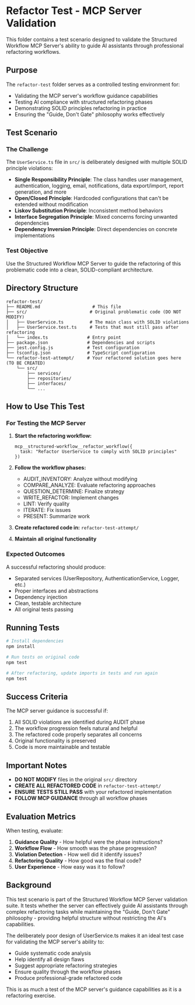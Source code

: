 # Refactor Test - MCP Server Validation

This folder contains a test scenario designed to validate the Structured Workflow MCP Server's ability to guide AI assistants through professional refactoring workflows.

## Purpose

The `refactor-test` folder serves as a controlled testing environment for:
- Validating the MCP server's workflow guidance capabilities
- Testing AI compliance with structured refactoring phases
- Demonstrating SOLID principles refactoring in practice
- Ensuring the "Guide, Don't Gate" philosophy works effectively

## Test Scenario

### The Challenge
The `UserService.ts` file in `src/` is deliberately designed with multiple SOLID principle violations:

- **Single Responsibility Principle**: The class handles user management, authentication, logging, email, notifications, data export/import, report generation, and more
- **Open/Closed Principle**: Hardcoded configurations that can't be extended without modification
- **Liskov Substitution Principle**: Inconsistent method behaviors
- **Interface Segregation Principle**: Mixed concerns forcing unwanted dependencies
- **Dependency Inversion Principle**: Direct dependencies on concrete implementations

### Test Objective
Use the Structured Workflow MCP Server to guide the refactoring of this problematic code into a clean, SOLID-compliant architecture.

## Directory Structure

```
refactor-test/
├── README.md                    # This file
├── src/                        # Original problematic code (DO NOT MODIFY)
│   ├── UserService.ts          # The main class with SOLID violations
│   ├── UserService.test.ts     # Tests that must still pass after refactoring
│   └── index.ts               # Entry point
├── package.json               # Dependencies and scripts
├── jest.config.js             # Test configuration
├── tsconfig.json              # TypeScript configuration
└── refactor-test-attempt/     # Your refactored solution goes here (TO BE CREATED)
    └── src/
        ├── services/
        ├── repositories/
        ├── interfaces/
        └── ...
```

## How to Use This Test

### For Testing the MCP Server

1. **Start the refactoring workflow:**
   ```
   mcp__structured-workflow__refactor_workflow({
     task: "Refactor UserService to comply with SOLID principles"
   })
   ```

2. **Follow the workflow phases:**
   - AUDIT_INVENTORY: Analyze without modifying
   - COMPARE_ANALYZE: Evaluate refactoring approaches
   - QUESTION_DETERMINE: Finalize strategy
   - WRITE_REFACTOR: Implement changes
   - LINT: Verify quality
   - ITERATE: Fix issues
   - PRESENT: Summarize work

3. **Create refactored code in:** `refactor-test-attempt/`

4. **Maintain all original functionality**

### Expected Outcomes

A successful refactoring should produce:
- Separated services (UserRepository, AuthenticationService, Logger, etc.)
- Proper interfaces and abstractions
- Dependency injection
- Clean, testable architecture
- All original tests passing

## Running Tests

```bash
# Install dependencies
npm install

# Run tests on original code
npm test

# After refactoring, update imports in tests and run again
npm test
```

## Success Criteria

The MCP server guidance is successful if:
1. All SOLID violations are identified during AUDIT phase
2. The workflow progression feels natural and helpful
3. The refactored code properly separates all concerns
4. Original functionality is preserved
5. Code is more maintainable and testable

## Important Notes

- **DO NOT MODIFY** files in the original `src/` directory
- **CREATE ALL REFACTORED CODE** in `refactor-test-attempt/`
- **ENSURE TESTS STILL PASS** with your refactored implementation
- **FOLLOW MCP GUIDANCE** through all workflow phases

## Evaluation Metrics

When testing, evaluate:
1. **Guidance Quality** - How helpful were the phase instructions?
2. **Workflow Flow** - How smooth was the phase progression?
3. **Violation Detection** - How well did it identify issues?
4. **Refactoring Quality** - How good was the final code?
5. **User Experience** - How easy was it to follow?

## Background

This test scenario is part of the Structured Workflow MCP Server validation suite. It tests whether the server can effectively guide AI assistants through complex refactoring tasks while maintaining the "Guide, Don't Gate" philosophy - providing helpful structure without restricting the AI's capabilities.

The deliberately poor design of UserService.ts makes it an ideal test case for validating the MCP server's ability to:
- Guide systematic code analysis
- Help identify all design flaws
- Suggest appropriate refactoring strategies
- Ensure quality through the workflow phases
- Produce professional-grade refactored code

This is as much a test of the MCP server's guidance capabilities as it is a refactoring exercise.